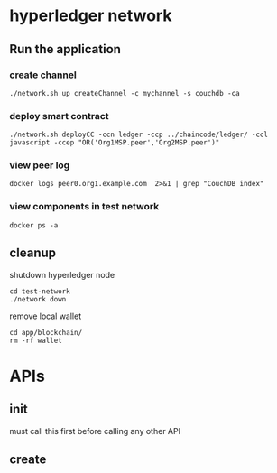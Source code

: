 # hyperledger network

## Run the application

### create channel
```
./network.sh up createChannel -c mychannel -s couchdb -ca
```

### deploy smart contract
```
./network.sh deployCC -ccn ledger -ccp ../chaincode/ledger/ -ccl javascript -ccep "OR('Org1MSP.peer','Org2MSP.peer')"
```

### view peer log
```
docker logs peer0.org1.example.com  2>&1 | grep "CouchDB index"
```

### view components in test network
```
docker ps -a
```

## cleanup
shutdown hyperledger node
```
cd test-network
./network down
```

remove local wallet
```
cd app/blockchain/
rm -rf wallet
```


# APIs

## init
must call this first before calling any other API



## create

##